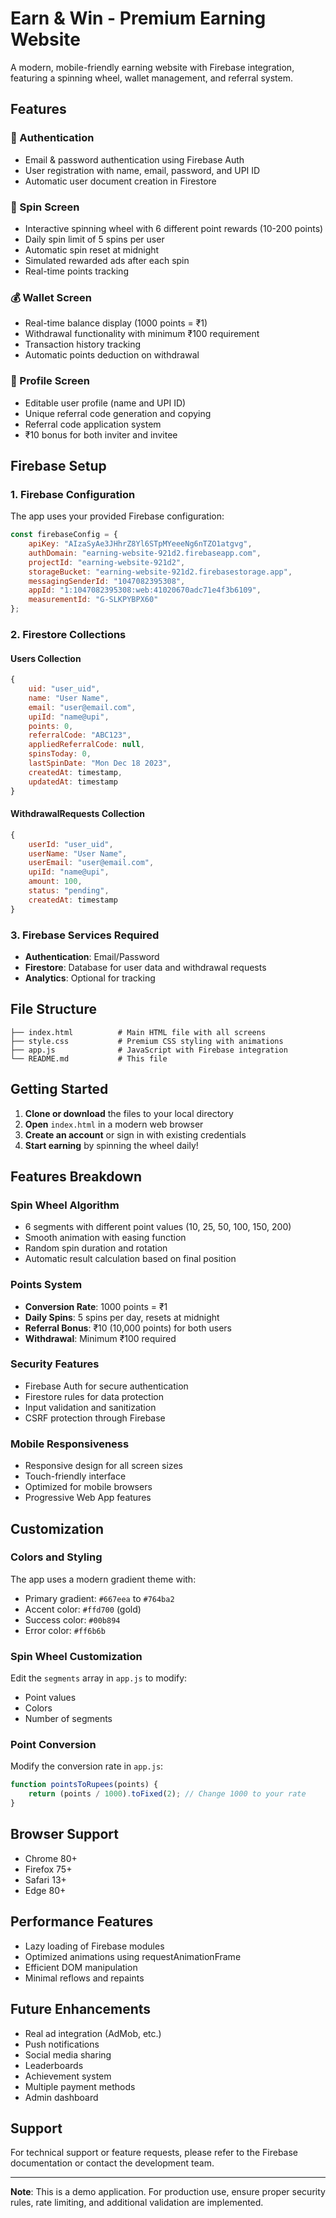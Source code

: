 # Earn & Win - Premium Earning Website

A modern, mobile-friendly earning website with Firebase integration, featuring a spinning wheel, wallet management, and referral system.

## Features

### 🔐 Authentication
- Email & password authentication using Firebase Auth
- User registration with name, email, password, and UPI ID
- Automatic user document creation in Firestore

### 🎯 Spin Screen
- Interactive spinning wheel with 6 different point rewards (10-200 points)
- Daily spin limit of 5 spins per user
- Automatic spin reset at midnight
- Simulated rewarded ads after each spin
- Real-time points tracking

### 💰 Wallet Screen
- Real-time balance display (1000 points = ₹1)
- Withdrawal functionality with minimum ₹100 requirement
- Transaction history tracking
- Automatic points deduction on withdrawal

### 👤 Profile Screen
- Editable user profile (name and UPI ID)
- Unique referral code generation and copying
- Referral code application system
- ₹10 bonus for both inviter and invitee

## Firebase Setup

### 1. Firebase Configuration
The app uses your provided Firebase configuration:
```javascript
const firebaseConfig = {
    apiKey: "AIzaSyAe3JHhrZ8Yl6STpMYeeeNg6nTZO1atgvg",
    authDomain: "earning-website-921d2.firebaseapp.com",
    projectId: "earning-website-921d2",
    storageBucket: "earning-website-921d2.firebasestorage.app",
    messagingSenderId: "1047082395308",
    appId: "1:1047082395308:web:41020670adc71e4f3b6109",
    measurementId: "G-SLKPYBPX60"
};
```

### 2. Firestore Collections

#### Users Collection
```javascript
{
    uid: "user_uid",
    name: "User Name",
    email: "user@email.com",
    upiId: "name@upi",
    points: 0,
    referralCode: "ABC123",
    appliedReferralCode: null,
    spinsToday: 0,
    lastSpinDate: "Mon Dec 18 2023",
    createdAt: timestamp,
    updatedAt: timestamp
}
```

#### WithdrawalRequests Collection
```javascript
{
    userId: "user_uid",
    userName: "User Name",
    userEmail: "user@email.com",
    upiId: "name@upi",
    amount: 100,
    status: "pending",
    createdAt: timestamp
}
```

### 3. Firebase Services Required
- **Authentication**: Email/Password
- **Firestore**: Database for user data and withdrawal requests
- **Analytics**: Optional for tracking

## File Structure

```
├── index.html          # Main HTML file with all screens
├── style.css           # Premium CSS styling with animations
├── app.js              # JavaScript with Firebase integration
└── README.md           # This file
```

## Getting Started

1. **Clone or download** the files to your local directory
2. **Open** `index.html` in a modern web browser
3. **Create an account** or sign in with existing credentials
4. **Start earning** by spinning the wheel daily!

## Features Breakdown

### Spin Wheel Algorithm
- 6 segments with different point values (10, 25, 50, 100, 150, 200)
- Smooth animation with easing function
- Random spin duration and rotation
- Automatic result calculation based on final position

### Points System
- **Conversion Rate**: 1000 points = ₹1
- **Daily Spins**: 5 spins per day, resets at midnight
- **Referral Bonus**: ₹10 (10,000 points) for both users
- **Withdrawal**: Minimum ₹100 required

### Security Features
- Firebase Auth for secure authentication
- Firestore rules for data protection
- Input validation and sanitization
- CSRF protection through Firebase

### Mobile Responsiveness
- Responsive design for all screen sizes
- Touch-friendly interface
- Optimized for mobile browsers
- Progressive Web App features

## Customization

### Colors and Styling
The app uses a modern gradient theme with:
- Primary gradient: `#667eea` to `#764ba2`
- Accent color: `#ffd700` (gold)
- Success color: `#00b894`
- Error color: `#ff6b6b`

### Spin Wheel Customization
Edit the `segments` array in `app.js` to modify:
- Point values
- Colors
- Number of segments

### Point Conversion
Modify the conversion rate in `app.js`:
```javascript
function pointsToRupees(points) {
    return (points / 1000).toFixed(2); // Change 1000 to your rate
}
```

## Browser Support

- Chrome 80+
- Firefox 75+
- Safari 13+
- Edge 80+

## Performance Features

- Lazy loading of Firebase modules
- Optimized animations using requestAnimationFrame
- Efficient DOM manipulation
- Minimal reflows and repaints

## Future Enhancements

- Real ad integration (AdMob, etc.)
- Push notifications
- Social media sharing
- Leaderboards
- Achievement system
- Multiple payment methods
- Admin dashboard

## Support

For technical support or feature requests, please refer to the Firebase documentation or contact the development team.

---

**Note**: This is a demo application. For production use, ensure proper security rules, rate limiting, and additional validation are implemented.

